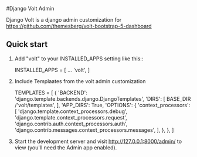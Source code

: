#Django Volt Admin


Django Volt is a django admin customization for https://github.com/themesberg/volt-bootstrap-5-dashboard


Quick start
-----------

1. Add "volt" to your INSTALLED_APPS setting like this::

    INSTALLED_APPS = [
        ...
        'volt',
    ]


2. Include Templaates from the volt admin customization

    TEMPLATES = [
        {
            'BACKEND': 'django.template.backends.django.DjangoTemplates',
            'DIRS': [
                BASE_DIR /'volt/templates',
            ],
            'APP_DIRS': True,
            'OPTIONS': {
                'context_processors': [
                    'django.template.context_processors.debug',
                    'django.template.context_processors.request',
                    'django.contrib.auth.context_processors.auth',
                    'django.contrib.messages.context_processors.messages',
                ],
            },
        },
    ]

3. Start the development server and visit http://127.0.0.1:8000/admin/
   to view (you'll need the Admin app enabled).